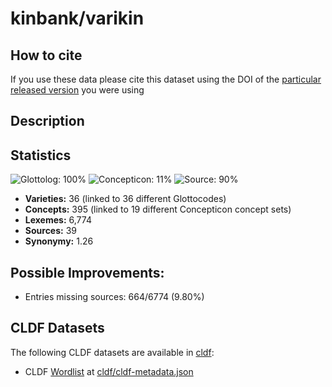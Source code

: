 # kinbank/varikin

## How to cite

If you use these data please cite
this dataset using the DOI of the [particular released version](../../releases/) you were using

## Description


## Statistics


![Glottolog: 100%](https://img.shields.io/badge/Glottolog-100%25-brightgreen.svg "Glottolog: 100%")
![Concepticon: 11%](https://img.shields.io/badge/Concepticon-11%25-red.svg "Concepticon: 11%")
![Source: 90%](https://img.shields.io/badge/Source-90%25-green.svg "Source: 90%")

- **Varieties:** 36 (linked to 36 different Glottocodes)
- **Concepts:** 395 (linked to 19 different Concepticon concept sets)
- **Lexemes:** 6,774
- **Sources:** 39
- **Synonymy:** 1.26

## Possible Improvements:



- Entries missing sources: 664/6774 (9.80%)

## CLDF Datasets

The following CLDF datasets are available in [cldf](cldf):

- CLDF [Wordlist](https://github.com/cldf/cldf/tree/master/modules/Wordlist) at [cldf/cldf-metadata.json](cldf/cldf-metadata.json)